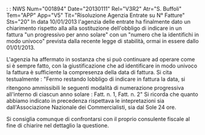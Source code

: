  :  : NWS Num="001894" Date="20130111" Rel="V3R2" Atr="S. Buffoli" Tem="APP" App="V5" Tit="Risoluzione Agenzia Entrate su N° Fatture" Sts="20"
In data 10/01/2013 l'agenzia delle entrate ha finalmente dato un chiarimento rispetto alla alla sostituzione dell'obbligo di indicare in un fattura "un progressivo per anno solare" con un "numero che la identifichi in modo univoco" prevista dalla recente legge di stabilità, ormai in essere dallo 01/01/2013.

L'agenzia ha affermato in sostanza che si può continuare ad operare come si è sempre fatto, con la giustificazione che ad identificare in modo univoco la fattura è sufficiente la compresenza della data di fattura.
Si cita testualmente : 
"Fermo restando lobbligo di indicare in fattura la data, si ritengono ammissibili le seguenti modalità di numerazione progressiva all'interno di ciascun anno solare :  Fatt. n. 1, Fatt. n. 2" 
Si ricorda che quanto abbiamo indicato in precedenza rispettava le intepretazioni sia dall'Associazione Nazionale dei Commercialisti, sia dal Sole 24 ore.

Si consiglia comunque di confrontarsi con il proprio consulente fiscale al fine di chiarire nel dettaglio la questione.
